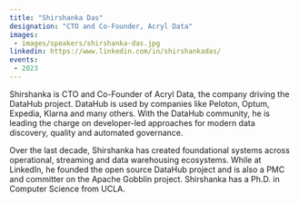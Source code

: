 ```yaml
---
title: "Shirshanka Das"
designation: "CTO and Co-Founder, Acryl Data"
images:
 - images/speakers/shirshanka-das.jpg
linkedin: https://www.linkedin.com/in/shirshankadas/
events:
 - 2023
---
```


Shirshanka is CTO and Co-Founder of Acryl Data, the company driving the DataHub project. DataHub is used by companies like Peloton, Optum, Expedia, Klarna and many others. With the DataHub community, he is leading the charge on developer-led approaches for modern data discovery, quality and automated governance.
 
 Over the last decade, Shirshanka has created foundational systems across operational, streaming and data warehousing ecosystems. While at LinkedIn, he founded the open source DataHub project and is also a PMC and committer on the Apache Gobblin project. Shirshanka has a Ph.D. in Computer Science from UCLA.